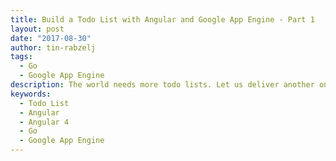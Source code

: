 ```yaml
---
title: Build a Todo List with Angular and Google App Engine - Part 1
layout: post
date: "2017-08-30"
author: tin-rabzelj
tags:
  - Go
  - Google App Engine
description: The world needs more todo lists. Let us deliver another one.
keywords: 
  - Todo List
  - Angular
  - Angular 4
  - Go
  - Google App Engine
---
```

